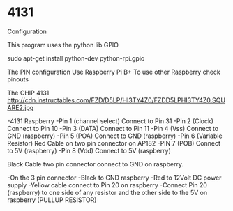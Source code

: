 # 4131
Configuration

This program uses the python lib GPIO

sudo apt-get install python-dev python-rpi.gpio

The PIN configuration
Use Raspberry Pi B+
To use other Raspberry check pinouts

The CHIP 4131
http://cdn.instructables.com/FZD/D5LP/HI3TY4Z0/FZDD5LPHI3TY4Z0.SQUARE2.jpg

-4131						    		Raspberry
-Pin 1 (channel select)  Connect to 	Pin 31 
-Pin 2 (Clock)				    Connect to 	Pin 10
-Pin 3 (DATA)				    Connect to 	Pin 11
-Pin 4 (Vss)					    Connect to 	GND (raspberry)
-Pin 5 (POA)					    Connect to 	GND (raspberry)
-Pin 6 (Variable Resistor)	Red Cable on two pin connector on AP182
-PIN 7 (POB)					    Connect to  5V (raspberry)
-Pin 8 (Vdd)					    Connect to 	5V (raspberry)

Black Cable two pin connector connect to GND on raspberry.

-On the 3 pin connector
-Black to GND raspberry
-Red to 12Volt DC power supply
-Yellow cable connect to Pin 20 on raspberry
-Connect Pin 20 (raspberry) to one side of any resistor and the other side to the 5V on raspberry (PULLUP RESISTOR)
